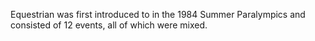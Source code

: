 Equestrian was first introduced to in the 1984 Summer Paralympics and consisted of 12 events, all of which were mixed.
